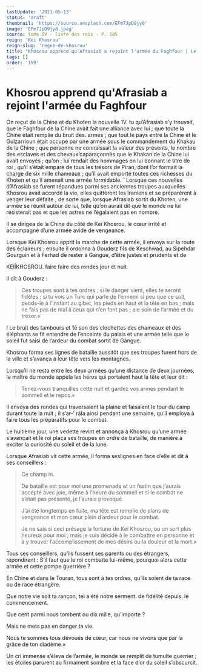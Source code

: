 ```yaml
---
lastUpdate: '2021-05-13'
status: 'draft'
thumbnail: 'https://source.unsplash.com/EFm7JpD9jy8'
image: 'EFm7JpD9jy8.jpeg'
source: tome IV - livre des rois - P. 105
reign: 'Keï Khosrou'
reign-slug: 'regne-de-khosrou'
title: "Khosrou apprend qu'Afrasiab a rejoint l'armée du Faghfour | Le Livre des Rois | Shâhnâmeh"
tags: []
order: '199'
---
```


# Khosrou apprend qu'Afrasiab a rejoint l'armée du Faghfour

On reçut de la Chine et du Khoten la nouvelle
1V. tu qu’Afrasiab s’y trouvait, que le Faghfour de la Chine avait fait une alliance avec lui ; que toute la Chine était remplie du bruit des. armes ; que tout le pays entre la Chine et le Gulzarrioun était occupé par une armée sous le commandement du Khakau de la Chine ; que personne ne connaissait la valeur des présents, le nombre des esclaves et des chevaux’caparaçonnés que le Khakan de la Chine lui avait envoyés ; qu’on ; lui rendait des hommages en lui donnant le titre de roi ; qu’il s’était emparé de tous les trésors de Piran, dont l’or formait la charge de six mille chameaux ; qu’il avait emporté toutes ces richesses du Khoten et qu’il amenait une armée formidable. ’
Lorsque ces nouvelles d’Afrasiab se furent répandues parmi ses anciennes troupes auxquelles Khosrou avait accordé la vie, elles quittèrent les Iraniens et se préparèrent à venger leur défaite ; de sorte que, lorsque Afrasiab sortit du Khoten, une armée se réunit autour de lui, telle qu’on aurait dit que le monde ne lui résisterait pas et que les astres ne l’égalaient pas en nombre.

Il se dirigea de la Chine du côté de Keï Khosrou, le cœur irrité et accompagné d’une armée avide de vengeance.

Lorsque Keï Khosrou apprit la marche de cette armée, il envoya sur la route des éclaireurs ; ensuite il ordonna à Gouderz fils de Keschwad, au Sipehdar Gourguin et à Ferhad de rester à Gangue, d’être justes et prudents et de

KEIÎKHOSROU. faire faire des rondes jour et nuit.

Il dit à Gouderz :

> Ces troupes sont à tes ordres ; si le danger vient, elles te seront fidèles ; si tu vois un Turc qui parle de l’ennemi si peu que ce soit, pends-le à l’instant au gibet, les pieds en haut et la tête en bas ; mais ne fais pas de mal à ceux qui n’en font pas ; aie soin de l’armée et du trésor.»

I Le bruit des tambours et 1è son des clochettes des chameaux et des éléphants se fit entendre de l’enceinte du palais et une armée telle que le soleil fut saisi de l’ardeur du combat sortit de Gangue.

Khosrou forma ses lignes de bataille aussitôt que ses troupes furent hors de la ville et s’avança à leur tête vers les montagnes.

Lorsqu’il ne resta entre les deux armées qu’une distance de deux journées, le maître du monde appela les héros qui portaient haut la tête et leur dit :

> Tenez-vous tranquilles cette nuit et gardez vos armes pendant le sommeil et le repos.»

Il envoya des rondes qui traversaient la plaine et faisaient le tour du camp durant toute la nuit ; il s’ar-’
râla ainsi pendant une semaine, qu’il employa à faire tous les préparatifs pour le combat.

Le huitième jour, une vedette revint et annonça à Khosrou qu’une armée s’avançait et le roi plaça ses troupes en ordre de bataille, de manière à exciter la curiosité du soleil et de la lune.

Lorsque Afrasiab vit cette armée, il forma seslignes en face d’elle et dit à ses conseillers :

> Ce champ in.
>
> De bataille est pour moi une promenade et un festin que j’aurais accepté avec joie, même à l’heure du sommeil et si le combat ne s’était pas présenté, je l’aurais provoqué.
>
> J’ai été longtemps en fuite, ma tête est remplie de plans de vengeance et mon cœur plein d’ardeur pour le combat.
>
> Je ne sais si ceci présage la fortune de Keï Khosrou, ou un sort plus heureux pour moi ; mais je suis décidé à le combattre en personne et à y trouver l’accomplissement de mes désirs ou la douleur et la mort.»

Tous ses conseillers, qu’ils fussent ses parents ou des étrangers, répondirent : S’il faut que le roi combatte lui-même, pourquoi alors cette armée et cette pompe guerrière ?

En Chine et dans le Touran, tous sont à tes ordres, qu’ils soient de ta race ou de race étrangère.

Que notre vie soit ta rançon, tel a été notre serment. de fidélité depuis. le commencement.

Que cent parmi nous tombent ou dix mille, qu’importe ?

Mais ne mets pas en danger ta vie.

Nous te sommes tous dévoués de cœur, car nous ne vivons que par la grâce de ton diadème.»

Un cri immense s’éleva de l’armée, le monde se remplit de tumulte guerrier ; les étoiles parurent au firmament sombre et la face d’or du soleil s’obscurcit.
